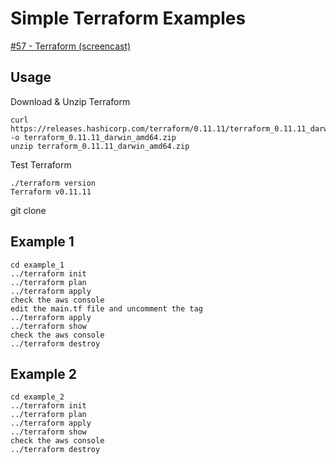 # Simple Terraform Examples

[#57 - Terraform (screencast)](https://sysadmincasts.com/episodes/57-terraform)

## Usage

Download & Unzip Terraform

```
curl https://releases.hashicorp.com/terraform/0.11.11/terraform_0.11.11_darwin_amd64.zip -o terraform_0.11.11_darwin_amd64.zip
unzip terraform_0.11.11_darwin_amd64.zip
```

Test Terraform

```
./terraform version
Terraform v0.11.11
```

git clone

## Example 1

```
cd example_1
../terraform init
../terraform plan
../terraform apply
check the aws console
edit the main.tf file and uncomment the tag
../terraform apply
../terraform show
check the aws console
../terraform destroy
```

## Example 2

```
cd example_2
../terraform init
../terraform plan
../terraform apply
../terraform show
check the aws console
../terraform destroy
```
